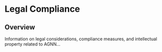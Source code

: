 # Legal Compliance

## Overview

Information on legal considerations, compliance measures, and intellectual property related to AGNN...